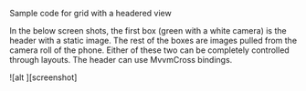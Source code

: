 Sample code for grid with a headered view

In the below screen shots, the first box (green with a white camera) is the header with a static image.  The rest of the boxes are images pulled from the camera roll of the phone.  Either of these two can be completely controlled through layouts.  The header can use MvvmCross bindings.

![alt ][screenshot]